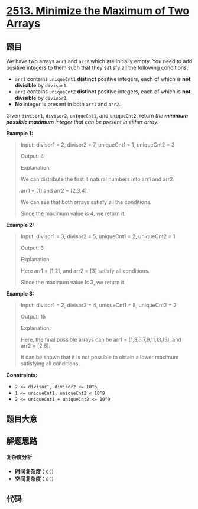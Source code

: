 # [2513. Minimize the Maximum of Two Arrays](https://leetcode.com/problems/minimize-the-maximum-of-two-arrays/)

## 题目

We have two arrays `arr1` and `arr2` which are initially empty. You need to
add positive integers to them such that they satisfy all the following
conditions:

- `arr1` contains `uniqueCnt1` **distinct** positive integers, each of which is **not divisible** by `divisor1`.
- `arr2` contains `uniqueCnt2` **distinct** positive integers, each of which is **not divisible** by `divisor2`.
- **No** integer is present in both `arr1` and `arr2`.

Given `divisor1`, `divisor2`, `uniqueCnt1`, and `uniqueCnt2`, return _the
**minimum possible maximum** integer that can be present in either array_.

**Example 1:**

> Input: divisor1 = 2, divisor2 = 7, uniqueCnt1 = 1, uniqueCnt2 = 3
>
> Output: 4
>
> Explanation:
>
> We can distribute the first 4 natural numbers into arr1 and arr2.
>
> arr1 = [1] and arr2 = [2,3,4].
>
> We can see that both arrays satisfy all the conditions.
>
> Since the maximum value is 4, we return it.

**Example 2:**

> Input: divisor1 = 3, divisor2 = 5, uniqueCnt1 = 2, uniqueCnt2 = 1
>
> Output: 3
>
> Explanation:
>
> Here arr1 = [1,2], and arr2 = [3] satisfy all conditions.
>
> Since the maximum value is 3, we return it.

**Example 3:**

> Input: divisor1 = 2, divisor2 = 4, uniqueCnt1 = 8, uniqueCnt2 = 2
>
> Output: 15
>
> Explanation:
>
> Here, the final possible arrays can be arr1 = [1,3,5,7,9,11,13,15], and arr2 = [2,6].
>
> It can be shown that it is not possible to obtain a lower maximum satisfying all conditions.

**Constraints:**

- `2 <= divisor1, divisor2 <= 10^5`
- `1 <= uniqueCnt1, uniqueCnt2 < 10^9`
- `2 <= uniqueCnt1 + uniqueCnt2 <= 10^9`

## 题目大意

## 解题思路

#### 复杂度分析

- **时间复杂度**：`O()`
- **空间复杂度**：`O()`

## 代码

```javascript

```

